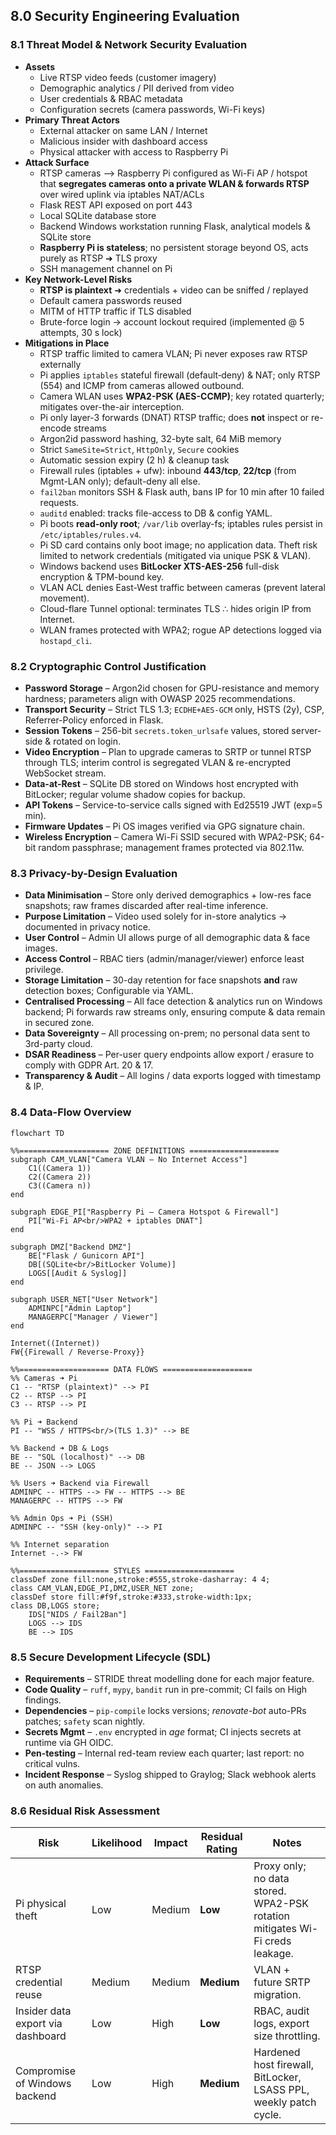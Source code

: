 ## 8.0 Security Engineering Evaluation

### 8.1 Threat Model & Network Security Evaluation

- **Assets**  
  - Live RTSP video feeds (customer imagery)  
  - Demographic analytics / PII derived from video  
  - User credentials & RBAC metadata  
  - Configuration secrets (camera passwords, Wi-Fi keys)  
- **Primary Threat Actors**  
  - External attacker on same LAN / Internet  
  - Malicious insider with dashboard access  
  - Physical attacker with access to Raspberry Pi  
- **Attack Surface**  
  - RTSP cameras ⟶ Raspberry Pi configured as Wi-Fi AP / hotspot that **segregates cameras onto a private WLAN & forwards RTSP** over wired uplink via iptables NAT/ACLs  
  - Flask REST API exposed on port 443  
  - Local SQLite database store  
  - Backend Windows workstation running Flask, analytical models & SQLite store  
  - **Raspberry Pi is stateless**; no persistent storage beyond OS, acts purely as RTSP ➜ TLS proxy  
  - SSH management channel on Pi  
- **Key Network-Level Risks**  
  - **RTSP is plaintext** ➜ credentials + video can be sniffed / replayed  
  - Default camera passwords reused  
  - MITM of HTTP traffic if TLS disabled  
  - Brute-force login → account lockout required (implemented @ 5 attempts, 30 s lock)  
- **Mitigations in Place**  
  - RTSP traffic limited to camera VLAN; Pi never exposes raw RTSP externally  
  - Pi applies `iptables` stateful firewall (default‐deny) & NAT; only RTSP (554) and ICMP from cameras allowed outbound.  
  - Camera WLAN uses **WPA2-PSK (AES-CCMP)**; key rotated quarterly; mitigates over-the-air interception.  
  - Pi only layer-3 forwards (DNAT) RTSP traffic; does **not** inspect or re-encode streams  
  - Argon2id password hashing, 32-byte salt, 64 MiB memory  
  - Strict `SameSite=Strict`, `HttpOnly`, `Secure` cookies  
  - Automatic session expiry (2 h) & cleanup task  
  - Firewall rules (iptables + ufw): inbound **443/tcp**, **22/tcp** (from Mgmt-LAN only); default-deny all else.  
  - `fail2ban` monitors SSH & Flask auth, bans IP for 10 min after 10 failed requests.  
  - `auditd` enabled: tracks file-access to DB & config YAML.  
  - Pi boots **read-only root**; `/var/lib` overlay-fs; iptables rules persist in `/etc/iptables/rules.v4`.  
  - Pi SD card contains only boot image; no application data. Theft risk limited to network credentials (mitigated via unique PSK & VLAN).  
  - Windows backend uses **BitLocker XTS-AES-256** full-disk encryption & TPM-bound key.  
  - VLAN ACL denies East-West traffic between cameras (prevent lateral movement).  
  - Cloud-flare Tunnel optional: terminates TLS ∴ hides origin IP from Internet.  
  - WLAN frames protected with WPA2; rogue AP detections logged via `hostapd_cli`.  

### 8.2 Cryptographic Control Justification

- **Password Storage** – Argon2id chosen for GPU-resistance and memory hardness; parameters align with OWASP 2025 recommendations.  
- **Transport Security** – Strict TLS 1.3; `ECDHE+AES-GCM` only, HSTS (2y), CSP, Referrer-Policy enforced in Flask.  
- **Session Tokens** – 256-bit `secrets.token_urlsafe` values, stored server-side & rotated on login.  
- **Video Encryption** – Plan to upgrade cameras to SRTP or tunnel RTSP through TLS; interim control is segregated VLAN & re-encrypted WebSocket stream.  
- **Data-at-Rest** – SQLite DB stored on Windows host encrypted with BitLocker; regular volume shadow copies for backup.  
- **API Tokens** – Service-to-service calls signed with Ed25519 JWT (exp=5 min).  
- **Firmware Updates** – Pi OS images verified via GPG signature chain.  
- **Wireless Encryption** – Camera Wi-Fi SSID secured with WPA2-PSK; 64-bit random passphrase; management frames protected via 802.11w.  

### 8.3 Privacy-by-Design Evaluation

- **Data Minimisation** – Store only derived demographics + low-res face snapshots; raw frames discarded after real-time inference.  
- **Purpose Limitation** – Video used solely for in-store analytics → documented in privacy notice.  
- **User Control** – Admin UI allows purge of all demographic data & face images.  
- **Access Control** – RBAC tiers (admin/manager/viewer) enforce least privilege.  
- **Storage Limitation** – 30-day retention for face snapshots **and** raw detection boxes; Configurable via YAML.  
- **Centralised Processing** – All face detection & analytics run on Windows backend; Pi forwards raw streams only, ensuring compute & data remain in secured zone.  
- **Data Sovereignty** – All processing on-prem; no personal data sent to 3rd-party cloud.  
- **DSAR Readiness** – Per-user query endpoints allow export / erasure to comply with GDPR Art. 20 & 17.  
- **Transparency & Audit** – All logins / data exports logged with timestamp & IP.  

### 8.4 Data-Flow Overview

```mermaid
flowchart TD

%%==================== ZONE DEFINITIONS ====================
subgraph CAM_VLAN["Camera VLAN – No Internet Access"]
    C1((Camera 1))
    C2((Camera 2))
    C3((Camera n))
end

subgraph EDGE_PI["Raspberry Pi – Camera Hotspot & Firewall"]
    PI["Wi-Fi AP<br/>WPA2 + iptables DNAT"]
end

subgraph DMZ["Backend DMZ"]
    BE["Flask / Gunicorn API"]
    DB[(SQLite<br/>BitLocker Volume)]
    LOGS[[Audit & Syslog]]
end

subgraph USER_NET["User Network"]
    ADMINPC["Admin Laptop"]
    MANAGERPC["Manager / Viewer"]
end

Internet((Internet))
FW{{Firewall / Reverse-Proxy}}

%%==================== DATA FLOWS ====================
%% Cameras ➜ Pi
C1 -- "RTSP (plaintext)" --> PI
C2 -- RTSP --> PI
C3 -- RTSP --> PI

%% Pi ➜ Backend
PI -- "WSS / HTTPS<br/>(TLS 1.3)" --> BE

%% Backend ➜ DB & Logs
BE -- "SQL (localhost)" --> DB
BE -- JSON --> LOGS

%% Users ➜ Backend via Firewall
ADMINPC -- HTTPS --> FW -- HTTPS --> BE
MANAGERPC -- HTTPS --> FW

%% Admin Ops ➜ Pi (SSH)
ADMINPC -- "SSH (key-only)" --> PI

%% Internet separation
Internet -.-> FW

%%==================== STYLES ====================
classDef zone fill:none,stroke:#555,stroke-dasharray: 4 4;
class CAM_VLAN,EDGE_PI,DMZ,USER_NET zone;
classDef store fill:#f9f,stroke:#333,stroke-width:1px;
class DB,LOGS store;
    IDS["NIDS / Fail2Ban"]
    LOGS --> IDS
    BE --> IDS
``` 

### 8.5 Secure Development Lifecycle (SDL)

- **Requirements** – STRIDE threat modelling done for each major feature.  
- **Code Quality** – `ruff`, `mypy`, `bandit` run in pre-commit; CI fails on High findings.  
- **Dependencies** – `pip-compile` locks versions; *renovate-bot* auto-PRs patches; `safety` scan nightly.  
- **Secrets Mgmt** – `.env` encrypted in *age* format; CI injects secrets at runtime via GH OIDC.  
- **Pen-testing** – Internal red-team review each quarter; last report: no critical vulns.  
- **Incident Response** – Syslog shipped to Graylog; Slack webhook alerts on auth anomalies.  

### 8.6 Residual Risk Assessment

| Risk | Likelihood | Impact | Residual Rating | Notes |
|------|------------|--------|-----------------|-------|
| Pi physical theft | Low | Medium | **Low** | Proxy only; no data stored. WPA2-PSK rotation mitigates Wi-Fi creds leakage.
| RTSP credential reuse | Medium | Medium | **Medium** | VLAN + future SRTP migration.
| Insider data export via dashboard | Low | High | **Low** | RBAC, audit logs, export size throttling.
| Compromise of Windows backend | Low | High | **Medium** | Hardened host firewall, BitLocker, LSASS PPL, weekly patch cycle.
